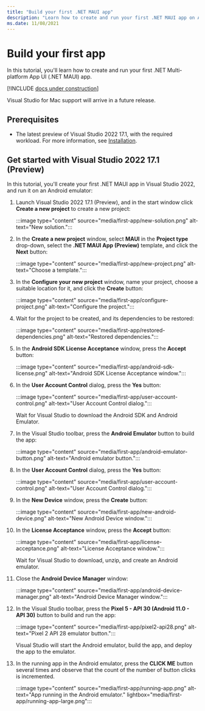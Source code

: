 ```yaml
---
title: "Build your first .NET MAUI app"
description: "Learn how to create and run your first .NET MAUI app on Android."
ms.date: 11/08/2021
---
```


<!-- zone_pivot_groups: preview-platforms -->

# Build your first app

In this tutorial, you'll learn how to create and run your first .NET Multi-platform App UI (.NET MAUI) app.

[!INCLUDE [docs under construction](~/includes/preview-note.md)]

Visual Studio for Mac support will arrive in a future release.

<!-- ::: zone pivot="windows" -->

## Prerequisites

- The latest preview of Visual Studio 2022 17.1, with the required workload. For more information, see [Installation](installation.md).

## Get started with Visual Studio 2022 17.1 (Preview)

In this tutorial, you'll create your first .NET MAUI app in Visual Studio 2022, and run it on an Android emulator:

1. Launch Visual Studio 2022 17.1 (Preview), and in the start window click **Create a new project** to create a new project:

    :::image type="content" source="media/first-app/new-solution.png" alt-text="New solution.":::

1. In the **Create a new project** window, select **MAUI** in the **Project type** drop-down, select the **.NET MAUI App (Preview)** template, and click the **Next** button:

    :::image type="content" source="media/first-app/new-project.png" alt-text="Choose a template.":::

1. In the **Configure your new project** window, name your project, choose a suitable location for it, and click the **Create** button:

    :::image type="content" source="media/first-app/configure-project.png" alt-text="Configure the project.":::

1. Wait for the project to be created, and its dependencies to be restored:

    :::image type="content" source="media/first-app/restored-dependencies.png" alt-text="Restored dependencies.":::

1. In the **Android SDK License Acceptance** window, press the **Accept** button:

    :::image type="content" source="media/first-app/android-sdk-license.png" alt-text="Android SDK License Acceptance window.":::

1. In the **User Account Control** dialog, press the **Yes** button:

    :::image type="content" source="media/first-app/user-account-control.png" alt-text="User Account Control dialog.":::

    Wait for Visual Studio to download the Android SDK and Android Emulator.

1. In the Visual Studio toolbar, press the **Android Emulator** button to build the app:

    :::image type="content" source="media/first-app/android-emulator-button.png" alt-text="Android emulator button.":::

1. In the **User Account Control** dialog, press the **Yes** button:

    :::image type="content" source="media/first-app/user-account-control.png" alt-text="User Account Control dialog.":::

1. In the **New Device** window, press the **Create** button:

    :::image type="content" source="media/first-app/new-android-device.png" alt-text="New Android Device window.":::

1. In the **License Acceptance** window, press the **Accept** button:

    :::image type="content" source="media/first-app/license-acceptance.png" alt-text="License Acceptance window.":::

   Wait for Visual Studio to download, unzip, and create an Android emulator.

1. Close the **Android Device Manager** window:

    :::image type="content" source="media/first-app/android-device-manager.png" alt-text="Android Device Manager window.":::

1. In the Visual Studio toolbar, press the **Pixel 5 - API 30 (Android 11.0 - API 30)** button to build and run the app:

    :::image type="content" source="media/first-app/pixel2-api28.png" alt-text="Pixel 2 API 28 emulator button.":::

   Visual Studio will start the Android emulator, build the app, and deploy the app to the emulator.

1. In the running app in the Android emulator, press the **CLICK ME** button several times and observe that the count of the number of button clicks is incremented.

    :::image type="content" source="media/first-app/running-app.png" alt-text="App running in the Android emulator." lightbox="media/first-app/running-app-large.png":::

<!-- ## Build and debug iOS apps

If, while connecting Visual Studio to your Mac through Xamarin Mac Agent (XMA), you are prompted to install a different version of the SDK, you can ignore the prompt since it refers to a legacy version of XMA.

> [!NOTE]
> Visual Studio 2022 can only currently deploy .NET MAUI iOS apps to the iOS simulator, and not to physical devices.

::: zone-end
::: zone pivot="dotnet-cli"

## Prerequisites

- The latest preview of Visual Studio 2022, with the required workloads. For more information, see [Installation](installation.md).
- A configured Android emulator.

## Get started with .NET command-line interface

In this tutorial, you'll create and run your first .NET MAUI app using the .NET command-line interface (CLI):

1. In the .NET CLI, create a new .NET MAUI app:

    ```dotnetcli
    dotnet new maui -n HelloMauiPreview
    ```

1. In the .NET CLI, change directory to the newly created project:

    ```dotnetcli
    cd HelloMauiPreview
    ```

1. In the .NET CLI, change directory to the single project and restore its dependencies:

    ```dotnetcli
    cd HelloMauiPreview
    dotnet restore
    ```

1. In the .NET CLI, build and launch the app on your chosen platform:

    ```dotnetcli
    dotnet build -t:Run -f net6.0-android
    dotnet build -t:Run -f net6.0-ios
    dotnet build -t:Run -f net6.0-maccatalyst
    ```

    > [!NOTE]
    > These commands will launch the app on the default platform device, if one can be found. On Android, it's recommended to start an emulator before building and launching your app.

## Select an iOS simulator

It's possible to specify which simulator is launched and used for net6.0-ios by specifying the `_DeviceName` MSBuild property:

```dotnetcli
dotnet build -t:Run -f net6.0-ios -p:_DeviceName=:v2:udid=<UDID>
```

You can retrieve a list of possible unique device id (UDID) values by executing the `simctl list` command:

```console
/Applications/Xcode.app/Contents/Developer/usr/bin/simctl list
```

The default iOS simulator will be launched if you don't specify a UDID.

::: zone-end

-->
